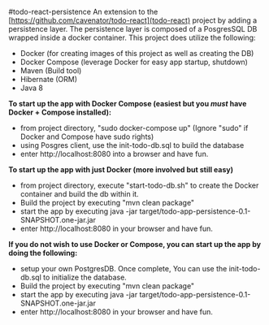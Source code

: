 #todo-react-persistence
An extension to the [https://github.com/cavenator/todo-react](todo-react) project by adding a persistence layer.  The persistence layer is composed of a PosgresSQL DB wrapped inside a docker container.  This project does utilize the following:

* Docker (for creating images of this project as well as creating the DB)
* Docker Compose (leverage Docker for easy app startup, shutdown)
* Maven (Build tool)
* Hibernate (ORM)
* Java 8

**To start up the app with Docker Compose (easiest but you _must_ have Docker + Compose installed):**

* from project directory, "sudo docker-compose up" (Ignore "sudo" if Docker and Compose have sudo rights)
* using Posgres client, use the init-todo-db.sql to build the database
* enter http://localhost:8080 into a browser and have fun.

**To start up the app with just Docker (more involved but still easy)**

* from project directory, execute "start-todo-db.sh" to create the Docker container and build the db within it.
* Build the project by executing "mvn clean package"
* start the app by executing java -jar target/todo-app-persistence-0.1-SNAPSHOT.one-jar.jar
* enter http://localhost:8080 in your browser and have fun.

**If you do not wish to use Docker or Compose, you can start up the app by doing the following:**

* setup your own PostgresDB. Once complete, You can use the init-todo-db.sql to initialize the database.
* Build the project by executing "mvn clean package"
* start the app by executing java -jar target/todo-app-persistence-0.1-SNAPSHOT.one-jar.jar
* enter http://localhost:8080 in your browser and have fun.
